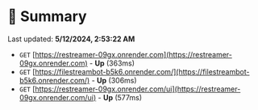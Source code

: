 # 📖 Summary
Last updated: **5/12/2024, 2:53:22 AM**

- `GET` [https://restreamer-09gx.onrender.com](https://restreamer-09gx.onrender.com) - **Up** (363ms)
- `GET` [https://filestreambot-b5k6.onrender.com/](https://filestreambot-b5k6.onrender.com/) - **Up** (306ms)
- `GET` [https://restreamer-09gx.onrender.com/ui](https://restreamer-09gx.onrender.com/ui) - **Up** (577ms)

